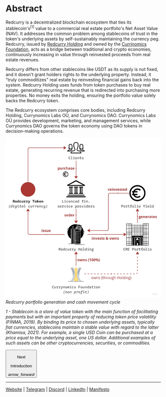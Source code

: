# Abstract
Redcurry is a decentralized blockchain ecosystem that ties its stablecoin's<sup>[1]</sup> value to a commercial real estate portfolio's Net Asset Value (NAV). It addresses the common problem among stablecoins of trust in the token's underlying assets by self-sustainably maintaining the currency peg. Redcurry, issued by [Redcurry Holding](/asset/legal/overview?id=redcurry-holding) and owned by the [Currinomics Foundation](/asset/legal/overview?id=currynomics-foundation), acts as a bridge between traditional and crypto economies, continuously increasing in value through reinvested proceeds from real estate revenues.

Redcurry differs from other stablecoins like USDT as its supply is not fixed, and it doesn't grant holders rights to the underlying property. Instead, it "truly commoditizes" real estate by reinvesting financial gains back into the system. Redcurry Holding uses funds from token purchases to buy real estate, generating recurring revenue that is redirected into purchasing more properties. No money exits the holding, ensuring the portfolio value solely backs the Redcurry token.

The Redcurry ecosystem comprises core bodies, including Redcurry Holding, Currynomics Labs OÜ, and Currynomics DAO. Currynomics Labs OÜ provides development, marketing, and management services, while Currynomics DAO governs the token economy using DAO tokens in decision-making operations.

![image](../media/img/red_abstract.jpg)
*Redcurry portfolio generation and cash movement cycle*


*1 - Stablecoin is a store of value token with the main function of facilitating payments but with an important property of reducing token price volatility (FINMA, 2019). By binding its price to chosen underlying assets, typically fiat currencies, stablecoins maintain a stable value with regard to the latter (Khamisa, 2021). For example, a single USD Coin can be purchased at a price equal to the underlying asset, one US dollar. Additional examples of such assets can be other cryptocurrencies, securities, or commodities.*

<a href="/#/whitepaper/intro">
    <button class="nextButton" >
        <div class="copy">
            <p class="title">Next</p>
            <p class="value">Introduction</p>
        </div>
        <div class="icon"><i class="material-icons">arrow_forward</i></div>
    </button>
</a>

<hr>
<a href="https://redcurry.co" target="_blank">Website</a> | <a href="https://t.me/RedcurryOfficial" target="_blank">Telegram</a> | <a href="https://discord.gg/z8kgCvxtea" target="_blank">Discord</a> | <a href="https://www.linkedin.com/company/86164816" target="_blank">LinkedIn</a> | <a href="https://redcurry.co/manifesto" target="_blank">Manifesto</a> 



<!-- [Next: Principles](whitepaper/manifesto.md) -->
